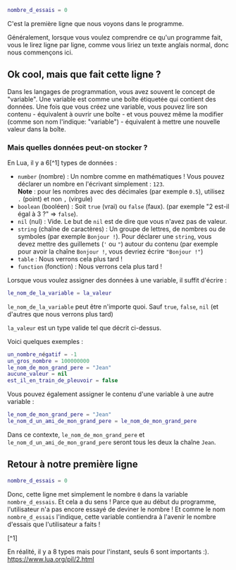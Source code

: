 ```lua
nombre_d_essais = 0
```

C'est la première ligne que nous voyons dans le programme.

Généralement, lorsque vous voulez comprendre ce qu'un programme fait, vous le lirez ligne par ligne, comme vous liriez un texte anglais normal, donc nous commençons ici.


## Ok cool, mais que fait cette ligne ?

Dans les langages de programmation, vous avez souvent le concept de "variable". Une variable est comme une boîte étiquetée qui contient des données. Une fois que vous créez une variable, vous pouvez lire son contenu - équivalent à ouvrir une boîte - et vous pouvez même la modifier (comme son nom l'indique: "variable") - équivalent à mettre une nouvelle valeur dans la boîte.

### Mais quelles données peut-on stocker ?

En Lua, il y a 6[^1] types de données :
- `number` (nombre) : Un nombre comme en mathématiques ! Vous pouvez déclarer un nombre en l'écrivant simplement : `123`. <br/> **Note** : pour les nombres avec des décimales (par exemple `0.5`), utilisez `.` (point) et non `,` (virgule)
- `boolean` (booléen) : Soit `true` (vrai) ou `false` (faux). (par exemple "2 est-il égal à 3 ?" => `false`).
- `nil` (nul) : Vide. Le but de `nil` est de dire que vous n'avez pas de valeur.
- `string` (chaîne de caractères) : Un groupe de lettres, de nombres ou de symboles (par exemple `Bonjour !`). Pour déclarer une `string`, vous devez mettre des guillemets (`'` ou `"`) autour du contenu (par exemple pour avoir la chaîne `Bonjour !`, vous devriez écrire `"Bonjour !"`)
- `table` : Nous verrons cela plus tard !
- `function` (fonction) : Nous verrons cela plus tard !

Lorsque vous voulez assigner des données à une variable, il suffit d'écrire :
```lua
le_nom_de_la_variable = la_valeur
```
`le_nom_de_la_variable` peut être n'importe quoi. Sauf `true`, `false`, `nil` (et d'autres que nous verrons plus tard)

`la_valeur` est un type valide tel que décrit ci-dessus.

Voici quelques exemples :
```lua
un_nombre_négatif = -1
un_gros_nombre = 100000000
le_nom_de_mon_grand_pere = "Jean"
aucune_valeur = nil
est_il_en_train_de_pleuvoir = false
```

Vous pouvez également assigner le contenu d'une variable à une autre variable :

```lua
le_nom_de_mon_grand_pere = "Jean"
le_nom_d_un_ami_de_mon_grand_pere = le_nom_de_mon_grand_pere
```

Dans ce contexte, `le_nom_de_mon_grand_pere` et `le_nom_d_un_ami_de_mon_grand_pere` seront tous les deux la chaîne `Jean`.

## Retour à notre première ligne

```lua
nombre_d_essais = 0
```

Donc, cette ligne met simplement le nombre `0` dans la variable `nombre_d_essais`. Et cela a du sens ! Parce que au début du programme, l'utilisateur n'a pas encore essayé de deviner le nombre ! Et comme le nom `nombre_d_essais` l'indique, cette variable contiendra à l'avenir le nombre d'essais que l'utilisateur a faits !

[^1] 

<div class="for-technical">

En réalité, il y a 8 types mais pour l'instant, seuls 6 sont importants :). <https://www.lua.org/pil/2.html>

</div>

